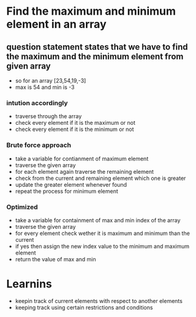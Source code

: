 # Find the maximum and minimum element in an array
## question statement states that we have to find the maximum and the minimum element from given array
- so for an array [23,54,19,-3]
- max is 54 and min is -3

### intution accordingly
- traverse through the array
- check every element if it is the maximum or not
- check every element if it is the minimum or not

### Brute force approach
- take a variable for contianment of maximum element
- traverse the given array
- for each element again traverse the remaining element
- check from the current and remaining element which one is greater
- update the greater element whenever found
- repeat the process for minimum element

### Optimized
- take a variable for containment of max and min index of the array
- traverse the given array 
- for every element check wether it is maximum and minimum than the current
- if yes then assign the new index value to the minimum and maximum element
- return the value of max and min

# Learnins
- keepin track of current elements with respect to another elements
- keeping track using certain restrictions and conditions